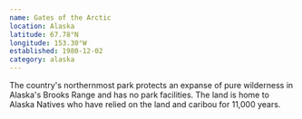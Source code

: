 ```yaml
---
name: Gates of the Arctic
location: Alaska
latitude: 67.78°N
longitude: 153.30°W
established: 1980-12-02
category: alaska
---
```


The country's northernmost park protects an expanse of pure wilderness in Alaska's Brooks Range and has no park facilities. The land is home to Alaska Natives who have relied on the land and caribou for 11,000 years.
